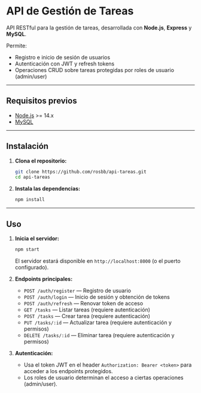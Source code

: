 # API de Gestión de Tareas

API RESTful para la gestión de tareas, desarrollada con **Node.js**, **Express** y **MySQL**.

Permite:
- Registro e inicio de sesión de usuarios
- Autenticación con JWT y refresh tokens
- Operaciones CRUD sobre tareas protegidas por roles de usuario (admin/user)

---

## Requisitos previos

- [Node.js](https://nodejs.org/) >= 14.x
- [MySQL](https://www.mysql.com/)

---

## Instalación

1. **Clona el repositorio:**
   ```bash
   git clone https://github.com/rosbb/api-tareas.git
   cd api-tareas
   ```

2. **Instala las dependencias:**
   ```bash
   npm install
   ```

---

## Uso

1. **Inicia el servidor:**
   ```bash
   npm start
   ```
   El servidor estará disponible en `http://localhost:8000` (o el puerto configurado).

2. **Endpoints principales:**
   - `POST /auth/register` — Registro de usuario
   - `POST /auth/login` — Inicio de sesión y obtención de tokens
   - `POST /auth/refresh` — Renovar token de acceso
   - `GET /tasks` — Listar tareas (requiere autenticación)
   - `POST /tasks` — Crear tarea (requiere autenticación)
   - `PUT /tasks/:id` — Actualizar tarea (requiere autenticación y permisos)
   - `DELETE /tasks/:id` — Eliminar tarea (requiere autenticación y permisos)

3. **Autenticación:**
   - Usa el token JWT en el header `Authorization: Bearer <token>` para acceder a los endpoints protegidos.
   - Los roles de usuario determinan el acceso a ciertas operaciones (admin/user).


